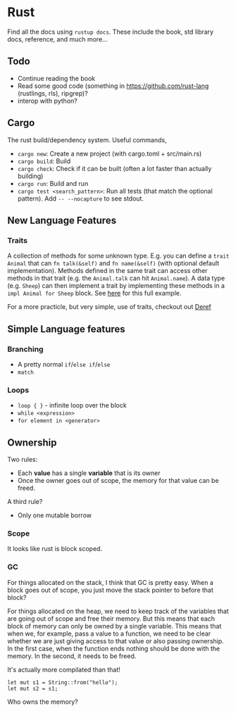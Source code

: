 # Rust

Find all the docs using `rustup docs`. These include the book, std library docs, reference, and much more...

## Todo
* Continue reading the book
* Read some good code (something in https://github.com/rust-lang (rustlings, rls), ripgrep)?
* interop with python?

## Cargo

The rust build/dependency system. Useful commands,

* `cargo new`: Create a new project (with cargo.toml + src/main.rs)
* `cargo build`: Build
* `cargo check`: Check if it can be built (often a lot faster than actually building)
* `cargo run`: Build and run
* `cargo test <search_pattern>`: Run all tests (that match the optional pattern). Add `-- --nocapture` to see stdout.

## New Language Features

### Traits

A collection of methods for some unknown type. E.g. you can define a `trait Animal` that can `fn talk(&self)` and `fn name(&self)` (with optional default implementation).
Methods defined in the same trait can access other methods in that trait (e.g. the `Animal.talk` can hit `Animal.name`).
A data type (e.g. `Sheep`) can then implement a trait by implementing these methods in a `impl Animal for Sheep` block.
See [here](https://doc.rust-lang.org/rust-by-example/trait.html) for this full example.

For a more practicle, but very simple, use of traits, checkout out [Deref](https://doc.rust-lang.org/std/ops/trait.Deref.html)

## Simple Language features

### Branching

* A pretty normal `if`/`else if`/`else`
* `match`


### Loops
* `loop { }` - infinite loop over the block
* `while <expression>`
* `for element in <generator>`


## Ownership

Two rules:
* Each **value** has a single **variable** that is its owner
* Once the owner goes out of scope, the memory for that value can be freed.

A third rule?
* Only one mutable borrow

### Scope

It looks like rust is block scoped.

### GC

For things allocated on the stack, I think that GC is pretty easy. When a block goes out of scope, you just move the stack pointer to before that block?

For things allocated on the heap, we need to keep track of the variables that are going out of scope and free their memory. But this means that each block of memory can only be owned by a single variable. This means that when we, for example, pass a value to a function, we need to be clear whether we are just giving access to that value or also passing ownership. In the first case, when the function ends nothing should be done with the memory. In the second, it needs to be freed.

It's actually more compilated than that!

```
let mut s1 = String::from("hello");
let mut s2 = s1;
```

Who owns the memory?
